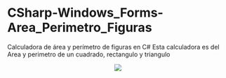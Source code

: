 # CSharp-Windows_Forms-Area_Perimetro_Figuras
Calculadora de área y perímetro de figuras en C# Esta calculadora es del Area y perimetro de un cuadrado, rectangulo y triangulo
<div align="center">
<img src="https://github.com/ARVIOJ/JavaFX-Aeropuerto/blob/master/aeropuerto.gif?raew=tru"/>
</div>
